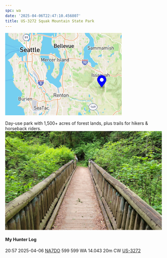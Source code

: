 ```yaml
---
spc: wa
date: '2025-04-06T22:47:10.456807'
title: US-3272 Squak Mountain State Park
---
```


![pasted_image.png](/static/pasted_image_0178.png)

 

Day-use park with 1,500+ acres of forest lands, plus trails for hikers & horseback riders.
![pasted_image001.png](/static/pasted_image001_0152.png)

#### My Hunter Log
20:57    2025-04-06    [NA7DO](https://qrz.com/db/NA7DO)    599    599    WA    14.043    20m    CW    [US-3272](https://pota.app/#/park/US-3272)